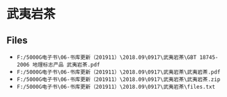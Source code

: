 # 武夷岩茶

## Files

- `F:/5000G电子书\06-书库更新（201911）\2018.09\0917\武夷岩茶\GBT 18745-2006 地理标志产品 武夷岩茶.pdf`
- `F:/5000G电子书\06-书库更新（201911）\2018.09\0917\武夷岩茶\武夷岩茶.pdf`
- `F:/5000G电子书\06-书库更新（201911）\2018.09\0917\武夷岩茶\武夷岩茶.zip`
- `F:/5000G电子书\06-书库更新（201911）\2018.09\0917\武夷岩茶\files.txt`
